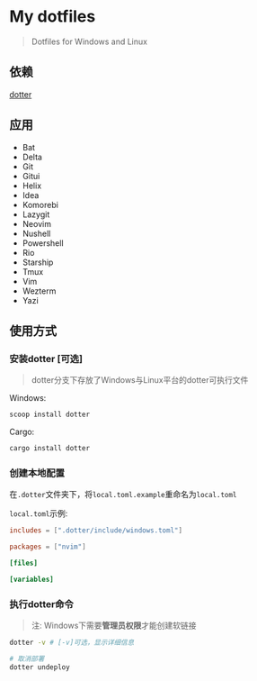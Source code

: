 # My dotfiles

> Dotfiles for Windows and Linux

## 依赖

[dotter](https://github.com/SuperCuber/dotter)

## 应用

- Bat
- Delta
- Git
- Gitui
- Helix
- Idea
- Komorebi
- Lazygit
- Neovim
- Nushell
- Powershell
- Rio
- Starship
- Tmux
- Vim
- Wezterm
- Yazi

## 使用方式

### 安装dotter [可选]

> dotter分支下存放了Windows与Linux平台的dotter可执行文件

Windows:

```ps1
scoop install dotter
```

Cargo:

```sh
cargo install dotter
```

### 创建本地配置

在`.dotter`文件夹下，将`local.toml.example`重命名为`local.toml`

`local.toml`示例:

```toml
includes = [".dotter/include/windows.toml"]

packages = ["nvim"]

[files]

[variables]
```

### 执行dotter命令

> 注: Windows下需要**管理员权限**才能创建软链接

```sh
dotter -v # [-v]可选，显示详细信息

# 取消部署
dotter undeploy
```
